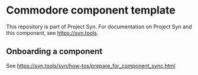 # Commodore component template

This repository is part of Project Syn.
For documentation on Project Syn and this component, see https://syn.tools.

## Onboarding a component

See https://syn.tools/syn/how-tos/prepare_for_component_sync.html

